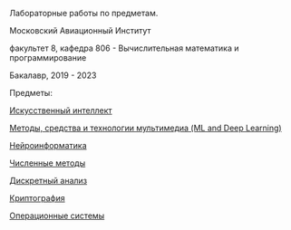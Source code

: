 Лабораторные работы по предметам.

Московский Авиационный Институт

факультет 8, кафедра 806 - Вычислительная математика и программирование

Бакалавр, 2019 - 2023



Предметы:

[Искусственный интеллект](https://github.com/Ler-B/Moscow-Aviation-Institute/tree/main/AI%20ML)

[Методы, средства и технологии мультимедиа (ML and Deep Learning)](https://github.com/Ler-B/Moscow-Aviation-Institute/tree/main/Al%20DeepLearning)

[Нейроинформатика](https://github.com/Ler-B/Moscow-Aviation-Institute/tree/main/NeuroInf)

[Численные методы](https://github.com/Ler-B/Moscow-Aviation-Institute/tree/main/Numerical%20Methods)

[Дискретный анализ](https://github.com/Ler-B/Moscow-Aviation-Institute/tree/main/DS)

[Криптография](https://github.com/Ler-B/Moscow-Aviation-Institute/tree/main/Cryptography)

[Операционные системы](https://github.com/Ler-B/Moscow-Aviation-Institute/tree/main/OC)
